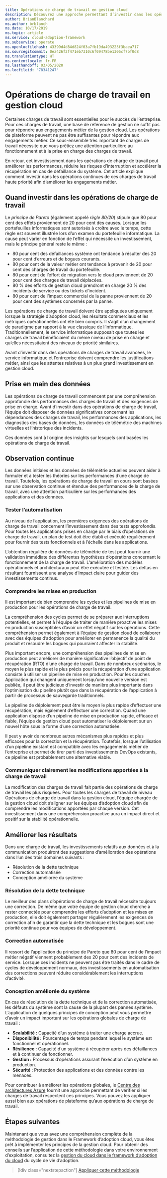 ```yaml
---
title: Opérations de charge de travail en gestion cloud
description: Découvrez une approche permettant d’investir dans les opérations continues de ces charges de travail de haute priorité pour améliorer les engagements commerciaux.
author: BrianBlanchard
ms.author: brblanch
ms.date: 10/17/2019
ms.topic: article
ms.service: cloud-adoption-framework
ms.subservice: operate
ms.openlocfilehash: 43399d4d84d824f03a7fb19da493223f3baea717
ms.sourcegitcommit: 0ea426f2f471eb7310c6f09478be1306cf7bf0d8
ms.translationtype: HT
ms.contentlocale: fr-FR
ms.lasthandoff: 03/05/2020
ms.locfileid: "78341247"
---
```

# <a name="workload-operations-in-cloud-management"></a>Opérations de charge de travail en gestion cloud

Certaines charges de travail sont essentielles pour le succès de l’entreprise. Pour ces charges de travail, une base de référence de gestion ne suffit pas pour répondre aux engagements métier de la gestion cloud. Les opérations de plateforme peuvent ne pas être suffisantes pour répondre aux engagements métier. Ce sous-ensemble très important de charges de travail nécessite que vous prêtiez une attention particulière au fonctionnement et à la prise en charge des charges de travail.

En retour, cet investissement dans les opérations de charge de travail peut améliorer les performances, réduire les risques d’interruption et accélérer la récupération en cas de défaillance du système. Cet article explique comment investir dans les opérations continues de ces charges de travail haute priorité afin d’améliorer les engagements métier.

## <a name="when-to-invest-in-workload-operations"></a>Quand investir dans les opérations de charge de travail

Le _principe de Pareto_ (également appelé _règle 80/20_) stipule que 80 pour cent des effets proviennent de 20 pour cent des causes. Lorsque les portefeuilles informatiques sont autorisés à croître avec le temps, cette règle est souvent illustrée lors d’un examen du portefeuille informatique. La cause peut varier en fonction de l’effet qui nécessite un investissement, mais le principe général reste le même :

- 80 pour cent des défaillances système ont tendance à résulter des 20 pour cent d’erreurs et de bogues courants.
- 80 pour cent de la valeur métier ont tendance à provenir de 20 pour cent des charges de travail du portefeuille.
- 80 pour cent de l’effort de migration vers le cloud proviennent de 20 pour cent des charges de travail déplacées.
- 80 % des efforts de gestion cloud prendront en charge 20 % des incidents de service ou des tickets d’incident.
- 80 pour cent de l’impact commercial de la panne proviennent de 20 pour cent des systèmes concernés par la panne.

Les opérations de charge de travail doivent être appliquées uniquement lorsque la stratégie d’adoption cloud, les résultats commerciaux et les métriques opérationnelles ont été bien compris. Il s’agit d’un changement de paradigme par rapport à la vue classique de l’informatique. Traditionnellement, le service informatique supposait que toutes les charges de travail bénéficiaient du même niveau de prise en charge et qu’elles nécessitaient des niveaux de priorité similaires.

Avant d’investir dans des opérations de charges de travail avancées, le service informatique et l’entreprise doivent comprendre les justifications métier, ainsi que les attentes relatives à un plus grand investissement en gestion cloud.

## <a name="start-with-the-data"></a>Prise en main des données

Les opérations de charge de travail commencent par une compréhension approfondie des performances des charges de travail et des exigences de prise en charge. Avant d’investir dans des opérations de charge de travail, l’équipe doit disposer de données significatives concernant les dépendances des charges de travail, les performances des applications, les diagnostics des bases de données, les données de télémétrie des machines virtuelles et l’historique des incidents.

Ces données sont à l’origine des insights sur lesquels sont basées les opérations de charge de travail.

## <a name="continued-observation"></a>Observation continue

Les données initiales et les données de télémétrie actuelles peuvent aider à formuler et à tester les théories sur les performances d’une charge de travail. Toutefois, les opérations de charge de travail en cours sont basées sur une observation continue et étendue des performances de la charge de travail, avec une attention particulière sur les performances des applications et des données.

### <a name="test-the-automation"></a>Tester l’automatisation

Au niveau de l’application, les premières exigences des opérations de charge de travail concernent l’investissement dans des tests approfondis. Pour toutes les applications prises en charge par le biais d’opérations de charge de travail, un plan de test doit être établi et exécuté régulièrement pour fournir des tests fonctionnels et à l’échelle dans les applications.

L’obtention régulière de données de télémétrie de test peut fournir une validation immédiate des différentes hypothèses d’opérations concernant le fonctionnement de la charge de travail. L’amélioration des modèles opérationnels et architecturaux peut être exécutée et testée. Les deltas en résultant fournissent une analyse d’impact claire pour guider des investissements continus.

### <a name="understand-releases"></a>Comprendre les mises en production

Il est important de bien comprendre les cycles et les pipelines de mise en production pour les opérations de charge de travail.

La compréhension des cycles permet de se préparer aux interruptions potentielles, et permet à l’équipe de traiter de manière proactive les mises en production susceptibles d’avoir un effet négatif sur les opérations. Cette compréhension permet également à l’équipe de gestion cloud de collaborer avec des équipes d’adoption pour améliorer en permanence la qualité du produit et résoudre les bogues qui pourraient affecter la stabilité.

Plus important encore, une compréhension des pipelines de mise en production peut améliorer de manière significative l’objectif de point de récupération (RTO) d’une charge de travail. Dans de nombreux scénarios, le moyen le plus rapide et le plus précis pour la récupération d’une application consiste à utiliser un pipeline de mise en production. Pour les couches Application qui changent uniquement lorsqu’une nouvelle version est publiée, il peut être judicieux d’investir de manière plus importante dans l’optimisation du pipeline plutôt que dans la récupération de l’application à partir de processus de sauvegarde traditionnels.

Le pipeline de déploiement peut être le moyen le plus rapide d’effectuer une récupération, mais également d’effectuer une correction. Quand une application dispose d’un pipeline de mise en production rapide, efficace et fiable, l’équipe de gestion cloud peut automatiser le déploiement sur un nouvel hôte sous la forme d’une correction automatisée.

Il peut y avoir de nombreux autres mécanismes plus rapides et plus efficaces pour la correction et la récupération. Toutefois, lorsque l’utilisation d’un pipeline existant est compatible avec les engagements métier de l’entreprise et permet de tirer parti des investissements DevOps existants, ce pipeline est probablement une alternative viable.

### <a name="clearly-communicate-changes-to-the-workload"></a>Communiquer clairement les modifications apportées à la charge de travail

La modification des charges de travail fait partie des opérations de charge de travail les plus risquées. Pour toutes les charges de travail de niveau Opérations de charge de travail dans la gestion cloud, l’équipe chargée de la gestion cloud doit s’aligner sur les équipes d’adoption cloud afin de comprendre les modifications apportées par chaque version. Cet investissement dans une compréhension proactive aura un impact direct et positif sur la stabilité opérationnelle.

## <a name="improve-outcomes"></a>Améliorer les résultats

Dans une charge de travail, les investissements relatifs aux données et à la communication produiront des suggestions d’amélioration des opérations dans l’un des trois domaines suivants :

- Résolution de la dette technique
- Correction automatisée
- Conception améliorée du système

### <a name="technical-debt-resolution"></a>Résolution de la dette technique

Le meilleur des plans d’opérations de charge de travail nécessite toujours une correction. De même que votre équipe de gestion cloud cherche à rester connectée pour comprendre les efforts d’adoption et les mises en production, elle doit également partager régulièrement les exigences de correction afin de garantir que la dette technique et les bogues sont une priorité continue pour vos équipes de développement.

### <a name="automated-remediation"></a>Correction automatisée

Il ressort de l’application du principe de Pareto que 80 pour cent de l’impact métier négatif viennent probablement des 20 pour cent des incidents de service. Lorsque ces incidents ne peuvent pas être traités dans le cadre de cycles de développement normaux, des investissements en automatisation des corrections peuvent réduire considérablement les interruptions d’activité.

### <a name="improved-system-design"></a>Conception améliorée du système

En cas de résolution de la dette technique et de la correction automatisée, les défauts du système sont la cause de la plupart des pannes système. L’application de quelques principes de conception peut vous permettre d’avoir un impact important sur les opérations globales de charge de travail :

- **Scalabilité :** Capacité d’un système à traiter une charge accrue.
- **Disponibilité :** Pourcentage de temps pendant lequel le système est fonctionnel et opérationnel.
- **Résilience :** Capacité d’un système à récupérer après des défaillances et à continuer de fonctionner.
- **Gestion :** Processus d’opérations assurant l’exécution d’un système en production.
- **Sécurité :** Protection des applications et des données contre les menaces.

Pour contribuer à améliorer les opérations globales, le [Centre des architectures Azure](https://docs.microsoft.com/azure/architecture/guide/pillars) fournit une approche permettant de vérifier si les charges de travail respectent ces principes. Vous pouvez les appliquer aussi bien aux opérations de plateforme qu’aux opérations de charge de travail.

## <a name="next-steps"></a>Étapes suivantes

Maintenant que vous avez une compréhension complète de la méthodologie de gestion dans le Framework d’adoption cloud, vous êtes prêt à implémenter les principes de la gestion cloud. Pour obtenir des conseils sur l’application de cette méthodologie dans votre environnement d’exploitation, consultez la [gestion du cloud dans le framework d’adoption du cloud](../index.md) du cycle de vie d’adoption.

> [!div class="nextstepaction"]
> [Appliquer cette méthodologie](../index.md)

